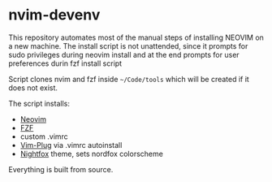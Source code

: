 # nvim-devenv

This repository automates most of the manual steps of installing NEOVIM on a new machine.
The install script is not unattended, since it prompts for sudo privileges during neovim install and at the end prompts for user preferences durin fzf install script

Script clones nvim and fzf inside `~/Code/tools` which will be created if it does not exist.

The script installs:
- [Neovim](https://github.com/neovim/neovim)
- [FZF](https://github.com/junegunn/fzf)
- custom .vimrc
- [Vim-Plug](https://github.com/junegunn/vim-plug) via .vimrc autoinstall
- [Nightfox](https://github.com/EdenEast/nightfox.nvim) theme, sets nordfox colorscheme

Everything is built from source.
